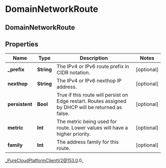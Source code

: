 # DomainNetworkRoute

## DomainNetworkRoute

## Properties

|Name | Type | Description | Notes|
|------------ | ------------- | ------------- | -------------|
| **_prefix** | **String** | The IPv4 or IPv6 route prefix in CIDR notation. | [optional] |
| **nexthop** | **String** | The IPv4 or IPv6 nexthop IP address. | [optional] |
| **persistent** | **Bool** | True if this route will persist on Edge restart.  Routes assigned by DHCP will be returned as false. | [optional] |
| **metric** | **Int** | The metric being used for route. Lower values will have a higher priority. | [optional] |
| **family** | **Int** | The address family for this route. | [optional] |



_PureCloudPlatformClientV2@153.0.0_
